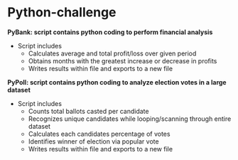 # Python-challenge

**PyBank: script contains python coding to perform financial analysis**
 
* Script includes 
    * Calculates average and total profit/loss over given period 
    * Obtains months with the greatest increase or decrease in profits 
    * Writes results within file and exports to a new file     
    
**PyPoll: script contains python coding to analyze election votes in a large dataset**

* Script includes 
    * Counts total ballots casted per candidate
    * Recognizes unique candidates while looping/scanning through entire dataset
    * Calculates each candidates percentage of votes 
    * Identifies winner of election via popular vote 
    * Writes results within file and exports to a new file  

